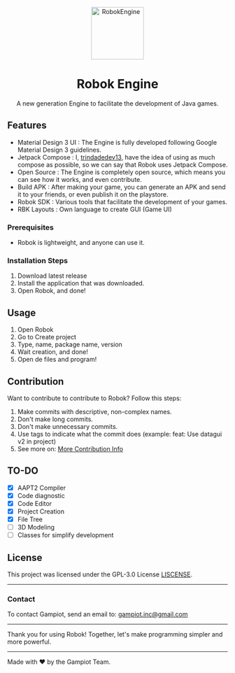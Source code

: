 <p align="center">
  <img src="https://github.com/robok-inc.png" alt="RobokEngine" width="120" height="120"/>
</p>
<div align="center">
    <h1>Robok Engine</h1>
    <p>A new generation Engine to facilitate the development of Java games.</p>
</div>

## Features
- Material Design 3 UI : The Engine is fully developed following Google Material Design 3 guidelines.
- Jetpack Compose : I, [trindadedev13](https://github.com/trindadedev13), have the idea of using as much compose as possible, so we can say that Robok uses Jetpack Compose.
- Open Source : The Engine is completely open source, which means you can see how it works, and even contribute.
- Build APK : After making your game, you can generate an APK and send it to your friends, or even publish it on the playstore.
- Robok SDK : Various tools that facilitate the development of your games.
- RBK Layouts : Own language to create GUI (Game UI)


### Prerequisites

- Robok is lightweight, and anyone can use it.

### Installation Steps

1. Download latest release
2. Install the application that was downloaded.
3. Open Robok, and done!

## Usage

1. Open Robok
2. Go to Create project
3. Type, name, package name, version
4. Wait creation, and done!
5. Open de files and program!

## Contribution

Want to contribute to contribute to Robok? Follow this steps:
1. Make commits with descriptive, non-complex names.
2. Don't make long commits.
3. Don't make unnecessary commits.
4. Use tags to indicate what the commit does (example: feat: Use datagui v2 in project)
5. See more on: [More Contribution Info](https://github.com/robok-inc/robok-engine/tree/dev/docs/CONTRIBUTION.md)

## TO-DO
 - [X] AAPT2 Compiler
 - [X] Code diagnostic
 - [X] Code Editor 
 - [X] Project Creation
 - [X] File Tree
 - [ ] 3D Modeling
 - [ ] Classes for simplify development

## License

This project was licensed under the GPL-3.0 License [LISCENSE](LISCENSE).

---

### Contact

To contact Gampiot, send an email to: gampiot.inc@gmail.com

---

Thank you for using Robok! Together, let's make programming simpler and more powerful.

---

Made with ❤️ by the Gampiot Team.
